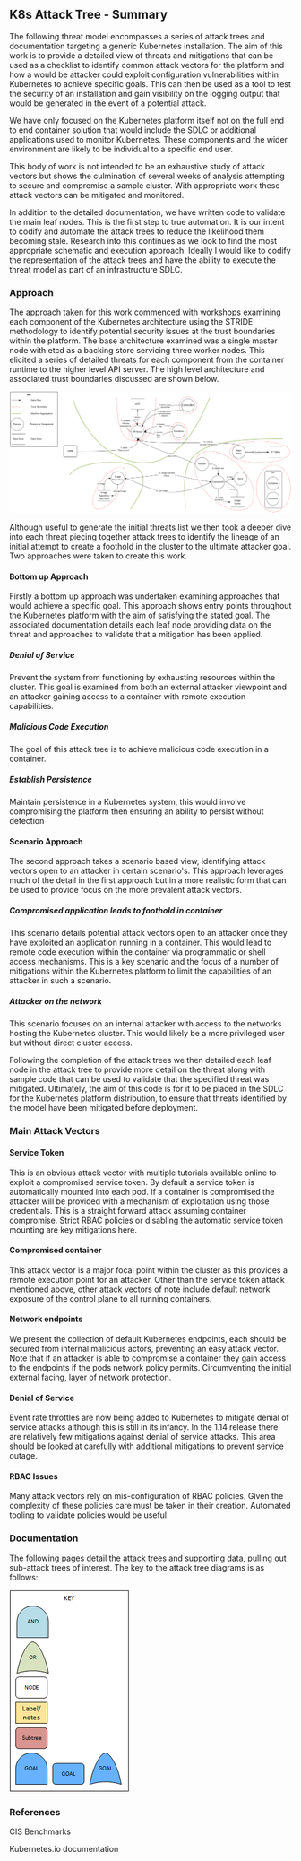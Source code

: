 ## K8s Attack Tree - Summary
The following threat model encompasses a series of attack trees and documentation targeting a generic Kubernetes installation.  The aim of this work is to provide a detailed view of threats and mitigations that can be used as a checklist to identify common attack vectors for the platform and how a would be attacker could exploit configuration vulnerabilities within Kubernetes to achieve specific goals.  This can then be used as a tool to test the security of an installation and gain visibility on the logging output that would be generated in the event of a potential attack.

We have only focused on the Kubernetes platform itself not on the full end to end container solution that would include the SDLC or additional applications used to monitor Kubernetes.  These components and the wider environment are likely to be individual to a specific end user.

This body of work is not intended to be an exhaustive study of attack vectors but shows the culmination of several weeks of analysis attempting to secure and compromise a sample cluster.  With appropriate work these attack vectors can be mitigated and monitored.  

In addition to the detailed documentation, we have written code to validate the main leaf nodes.  This is the first step to true automation.  It is our intent to codify and automate the attack trees to reduce the likelihood them becoming stale.  Research into this continues as we look to find the most appropriate schematic and execution approach.  Ideally I would like to codify the representation of the attack trees and have the ability to execute the threat model as part of an infrastructure SDLC.

### Approach
The approach taken for this work commenced with workshops examining each component of the Kubernetes architecture using the STRIDE methodology to identify potential security issues at the trust boundaries within the platform.  The base architecture examined was a single master node with etcd as a backing store servicing three worker nodes.  This elicited a series of detailed threats for each component from the container runtime to the higher level API server.  The high level architecture and associated trust boundaries discussed are shown below.

![alt text](AttackTrees/images/trustboundaries.png "Kubernetes Architecture and Trust Boundaries")

Although useful to generate the initial threats list we then took a deeper dive into each threat piecing together attack trees to identify the lineage of an initial attempt to create a foothold in the cluster to the ultimate attacker goal.  Two approaches were taken to create this work.  

#### Bottom up Approach
Firstly a bottom up approach was undertaken examining approaches that would achieve a specific goal.  This approach shows entry points throughout the Kubernetes platform with the aim of satisfying the stated goal.  The associated documentation details each leaf node providing data on the threat and approaches to validate that a mitigation has been applied.

##### Denial of Service
Prevent the system from functioning by exhausting resources within the cluster.  This goal is examined from both an external attacker viewpoint and an attacker gaining access to a container with remote execution capabilities.

##### Malicious Code Execution
The goal of this attack tree is to achieve malicious code execution in a container.

##### Establish Persistence
Maintain persistence in a Kubernetes system, this would involve compromising the platform then ensuring an ability to persist without detection

#### Scenario Approach
The second approach takes a scenario based view, identifying attack vectors open to an attacker in certain scenario's.  This approach leverages much of the detail in the first approach but in a more realistic form that can be used to provide focus on the more prevalent attack vectors.

##### Compromised application leads to foothold in container
This scenario details potential attack vectors open to an attacker once they have exploited an application running in a container.  This would lead to remote code execution within the container via programmatic or shell access mechanisms.  This is a key scenario and the focus of a number of mitigations within the Kubernetes platform to limit the capabilities of an attacker in such a scenario.

##### Attacker on the network
This scenario focuses on an internal attacker with access to the networks hosting the Kubernetes cluster.  This would likely be a more privileged user but without direct cluster access.

Following the completion of the attack trees we then detailed each leaf node in the attack tree to provide more detail on the threat along with sample code that can be used to validate that the specified threat was mitigated. Ultimately, the aim of this code is for it to be placed in the SDLC for the Kubernetes platform distribution, to ensure that threats identified by the model have been mitigated before deployment.


### Main Attack Vectors

#### Service Token
This is an obvious attack vector with multiple tutorials available online to exploit a compromised service token.  By default a service token is automatically mounted into each pod.  If a container is compromised the attacker will be provided with a mechanism of exploitation using those credentials.  This is a straight forward attack assuming container compromise.  Strict RBAC policies or disabling the automatic service token mounting are key mitigations here.

#### Compromised container
This attack vector is a major focal point within the cluster as this provides a remote execution point for an attacker.  Other than the service token attack mentioned above, other attack vectors of note include default network exposure of the control plane to all running containers.

#### Network endpoints
We present the collection of default Kubernetes endpoints, each should be secured from internal malicious actors, preventing an easy attack vector.  Note that if an attacker is able to compromise a container they gain access to the endpoints if the pods network policy permits.  Circumventing the initial external facing, layer of network protection.

#### Denial of Service
Event rate throttles are now being added to Kubernetes to mitigate denial of service attacks although this is still in its infancy.  In the 1.14 release there are relatively few mitigations against denial of service attacks.  This area should be looked at carefully with additional mitigations to prevent service outage.

#### RBAC Issues
Many attack vectors rely on mis-configuration of RBAC policies.  Given the complexity of these policies care must be taken in their creation.  Automated tooling to validate policies would be useful


### Documentation
The following pages detail the attack trees and supporting data, pulling out sub-attack trees of interest.  The key to the attack tree diagrams is as follows:

![alt text](AttackTrees/images/attacktree-key.png "Attack Tree - Key")


### References
CIS Benchmarks

Kubernetes.io documentation
